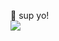 👀 sup yo!  
![](https://github-readme-stats.vercel.app/api?username=ffreemt&hide_title=true&show_icons=true&hide=contribs,prs,commits,issues&hide_rank=true&line_height=15&custom_title=sup%20yo)
